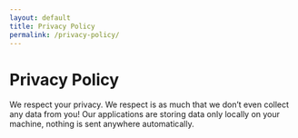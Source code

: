 ```yaml
---
layout: default
title: Privacy Policy
permalink: /privacy-policy/
---
```


# Privacy Policy

We respect your privacy. We respect is as much that we don’t even collect any data from you! Our applications are storing data only locally on your machine, nothing is sent anywhere automatically.